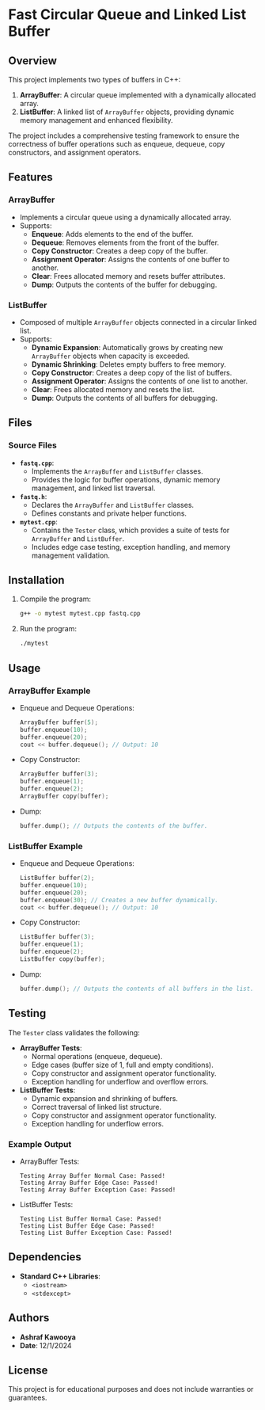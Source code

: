 
# Fast Circular Queue and Linked List Buffer

## Overview
This project implements two types of buffers in C++:
1. **ArrayBuffer**: A circular queue implemented with a dynamically allocated array.
2. **ListBuffer**: A linked list of `ArrayBuffer` objects, providing dynamic memory management and enhanced flexibility.

The project includes a comprehensive testing framework to ensure the correctness of buffer operations such as enqueue, dequeue, copy constructors, and assignment operators.

## Features
### ArrayBuffer
- Implements a circular queue using a dynamically allocated array.
- Supports:
  - **Enqueue**: Adds elements to the end of the buffer.
  - **Dequeue**: Removes elements from the front of the buffer.
  - **Copy Constructor**: Creates a deep copy of the buffer.
  - **Assignment Operator**: Assigns the contents of one buffer to another.
  - **Clear**: Frees allocated memory and resets buffer attributes.
  - **Dump**: Outputs the contents of the buffer for debugging.

### ListBuffer
- Composed of multiple `ArrayBuffer` objects connected in a circular linked list.
- Supports:
  - **Dynamic Expansion**: Automatically grows by creating new `ArrayBuffer` objects when capacity is exceeded.
  - **Dynamic Shrinking**: Deletes empty buffers to free memory.
  - **Copy Constructor**: Creates a deep copy of the list of buffers.
  - **Assignment Operator**: Assigns the contents of one list to another.
  - **Clear**: Frees allocated memory and resets the list.
  - **Dump**: Outputs the contents of all buffers for debugging.

## Files
### Source Files
- **`fastq.cpp`**:
  - Implements the `ArrayBuffer` and `ListBuffer` classes.
  - Provides the logic for buffer operations, dynamic memory management, and linked list traversal.
- **`fastq.h`**:
  - Declares the `ArrayBuffer` and `ListBuffer` classes.
  - Defines constants and private helper functions.
- **`mytest.cpp`**:
  - Contains the `Tester` class, which provides a suite of tests for `ArrayBuffer` and `ListBuffer`.
  - Includes edge case testing, exception handling, and memory management validation.

## Installation
1. Compile the program:
   ```bash
   g++ -o mytest mytest.cpp fastq.cpp
   ```
2. Run the program:
   ```bash
   ./mytest
   ```

## Usage
### ArrayBuffer Example
- Enqueue and Dequeue Operations:
  ```cpp
  ArrayBuffer buffer(5);
  buffer.enqueue(10);
  buffer.enqueue(20);
  cout << buffer.dequeue(); // Output: 10
  ```
- Copy Constructor:
  ```cpp
  ArrayBuffer buffer(3);
  buffer.enqueue(1);
  buffer.enqueue(2);
  ArrayBuffer copy(buffer);
  ```
- Dump:
  ```cpp
  buffer.dump(); // Outputs the contents of the buffer.
  ```

### ListBuffer Example
- Enqueue and Dequeue Operations:
  ```cpp
  ListBuffer buffer(2);
  buffer.enqueue(10);
  buffer.enqueue(20);
  buffer.enqueue(30); // Creates a new buffer dynamically.
  cout << buffer.dequeue(); // Output: 10
  ```
- Copy Constructor:
  ```cpp
  ListBuffer buffer(3);
  buffer.enqueue(1);
  buffer.enqueue(2);
  ListBuffer copy(buffer);
  ```
- Dump:
  ```cpp
  buffer.dump(); // Outputs the contents of all buffers in the list.
  ```

## Testing
The `Tester` class validates the following:
- **ArrayBuffer Tests**:
  - Normal operations (enqueue, dequeue).
  - Edge cases (buffer size of 1, full and empty conditions).
  - Copy constructor and assignment operator functionality.
  - Exception handling for underflow and overflow errors.
- **ListBuffer Tests**:
  - Dynamic expansion and shrinking of buffers.
  - Correct traversal of linked list structure.
  - Copy constructor and assignment operator functionality.
  - Exception handling for underflow errors.

### Example Output
- ArrayBuffer Tests:
  ```
  Testing Array Buffer Normal Case: Passed!
  Testing Array Buffer Edge Case: Passed!
  Testing Array Buffer Exception Case: Passed!
  ```
- ListBuffer Tests:
  ```
  Testing List Buffer Normal Case: Passed!
  Testing List Buffer Edge Case: Passed!
  Testing List Buffer Exception Case: Passed!
  ```

## Dependencies
- **Standard C++ Libraries**:
  - `<iostream>`
  - `<stdexcept>`

## Authors
- **Ashraf Kawooya**
- **Date**: 12/1/2024

## License
This project is for educational purposes and does not include warranties or guarantees.

